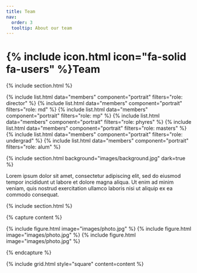 ```yaml
---
title: Team
nav:
  order: 3
  tooltip: About our team
---
```


# {% include icon.html icon="fa-solid fa-users" %}Team


{% include section.html %}

{% include list.html data="members" component="portrait" filters="role: director" %}
{% include list.html data="members" component="portrait" filters="role: md" %}
{% include list.html data="members" component="portrait" filters="role: mp" %}
{% include list.html data="members" component="portrait" filters="role: phyres" %}
{% include list.html data="members" component="portrait" filters="role: masters" %}
{% include list.html data="members" component="portrait" filters="role: undergrad" %}
{% include list.html data="members" component="portrait" filters="role: alum" %}


{% include section.html background="images/background.jpg" dark=true %}

Lorem ipsum dolor sit amet, consectetur adipiscing elit, sed do eiusmod tempor
incididunt ut labore et dolore magna aliqua. Ut enim ad minim veniam, quis
nostrud exercitation ullamco laboris nisi ut aliquip ex ea commodo consequat.

{% include section.html %}

{% capture content %}

{% include figure.html image="images/photo.jpg" %}
{% include figure.html image="images/photo.jpg" %}
{% include figure.html image="images/photo.jpg" %}

{% endcapture %}

{% include grid.html style="square" content=content %}
